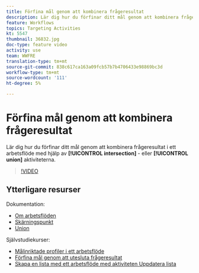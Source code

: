 ```yaml
---
title: Förfina mål genom att kombinera frågeresultat
description: Lär dig hur du förfinar ditt mål genom att kombinera frågeresultat i ett arbetsflöde med skärnings- eller unionsaktiviteterna.
feature: Workflows
topics: Targeting Activities
kt: 5547
thumbnail: 36832.jpg
doc-type: feature video
activity: use
team: WWFRE
translation-type: tm+mt
source-git-commit: 838c617ca163a09fcb57b7b4706433e98869bc3d
workflow-type: tm+mt
source-wordcount: '111'
ht-degree: 5%

---
```



# Förfina mål genom att kombinera frågeresultat

Lär dig hur du förfinar ditt mål genom att kombinera frågeresultat i ett arbetsflöde med hjälp av **[!UICONTROL intersection]** - eller **[!UICONTROL union]** aktiviteterna.

>[!VIDEO](https://video.tv.adobe.com/v/36832?quality=12)

## Ytterligare resurser

Dokumentation:

* [Om arbetsflöden](https://docs.adobe.com/content/help/en/campaign-classic/using/automating-with-workflows/introduction/about-workflows.html)
* [Skärningspunkt](https://docs.adobe.com/content/help/en/campaign-classic/using/automating-with-workflows/targeting-activities/intersection.html)
* [Union](https://docs.adobe.com/content/help/en/campaign-classic/using/automating-with-workflows/targeting-activities/union.html)

Självstudiekurser:

* [Målinriktade profiler i ett arbetsflöde](/help/getting-started/targeting-profiles-in-a-workflow.md)
* [Förfina mål genom att utesluta frågeresultat](/help/automating-with-workflows/refining-targets-by-excluding-query-results.md)
* [Skapa en lista med ett arbetsflöde med aktiviteten Uppdatera lista](/help/automating-with-workflows/using-the-update-list-activity.md)
